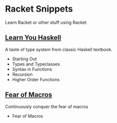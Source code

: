 # Racket Snippets

Learn Racket or other stuff using Racket

## [Learn You Haskell](http://learnyouahaskell.com/chapters)

A taste of type system from classic Haskell textbook.

- Starting Out
- Types and Typeclasses
- Syntax in Functions
- Recursion
- Higher Order Functions

## [Fear of Macros](https://www.greghendershott.com/fear-of-macros/index.html)

Continuously conquer the fear of macros

- Fear of Macros

